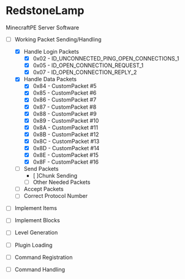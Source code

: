 # RedstoneLamp
MinecraftPE Server Software

- [ ] Working Packet Sending/Handling

	- [x] Handle Login Packets
		- [x] 0x02 - ID_UNCONNECTED_PING_OPEN_CONNECTIONS_1
		- [x] 0x05 - ID_OPEN_CONNECTION_REQUEST_1
		- [x] 0x07 - ID_OPEN_CONNECTION_REPLY_2
	- [x] Handle Data Packets
		- [x] 0x84 - CustomPacket #5
		- [x] 0x85 - CustomPacket #6
		- [x] 0x86 - CustomPacket #7
		- [x] 0x87 - CustomPacket #8
		- [x] 0x88 - CustomPacket #9
		- [x] 0x89 - CustomPacket #10
		- [x] 0x8A - CustomPacket #11
		- [x] 0x8B - CustomPacket #12
		- [x] 0x8C - CustomPacket #13
		- [x] 0x8D - CustomPacket #14
		- [x] 0x8E - CustomPacket #15
		- [x] 0x8F - CustomPacket #16
	-[ ] Send Packets
		- [ ]Chunk Sending
		- [ ] Other Needed Packets
	- [ ] Accept Packets
	- [ ] Correct Protocol Number
	
- [ ] Implement Items
- [ ] Implement Blocks
- [ ] Level Generation
- [ ] Plugin Loading
- [ ] Command Registration
- [ ] Command Handling